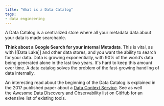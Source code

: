 ```yaml
---
title: "What is a Data Catalog"
tags:
- data engineering
---
```

A Data Catalog is a centralized store where all your metadata data about your data is made searchable.

**Think about a Google Search for your internal Metadata**. This is vital, as with [[Data Lake]] and other data stores, and you want the ability to search for your data. Data is growing exponentially, with 90% of the world’s data being generated alone in the last two years. It's hard to keep this amount over time. A data catalog solves the problem of the fast-growing handling of data internally.

An interesting read about the beginning of the Data Catalog is explained in the 2017 published paper about a [Data Context Service](http://cidrdb.org/cidr2017/papers/p111-hellerstein-cidr17.pdf). See as well the [Awesome Data Discovery and Observability](https://github.com/opendatadiscovery/awesome-data-catalogs) list on GitHub for an extensive list of existing tools.